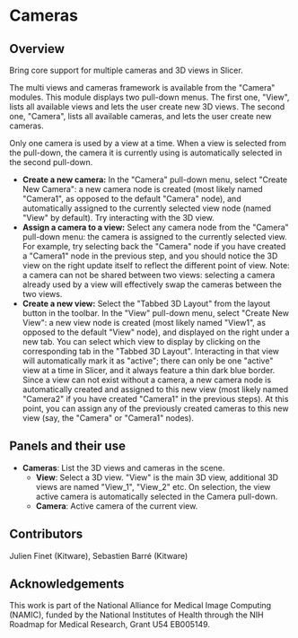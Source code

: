 # Cameras

## Overview

Bring core support for multiple cameras and 3D views in Slicer.

The multi views and cameras framework is available from the "Camera" modules. This module displays two pull-down menus. The first one, "View", lists all available views and lets the user create new 3D views. The second one, "Camera", lists all available cameras, and lets the user create new cameras.

Only one camera is used by a view at a time. When a view is selected from the pull-down, the camera it is currently using is automatically selected in the second pull-down.

- **Create a new camera:** In the "Camera" pull-down menu, select "Create New Camera": a new camera node is created (most likely named "Camera1", as opposed to the default "Camera" node), and automatically assigned to the currently selected view node (named "View" by default). Try interacting with the 3D view.
- **Assign a camera to a view:** Select any camera node from the "Camera" pull-down menu: the camera is assigned to the currently selected view. For example, try selecting back the "Camera" node if you have created a "Camera1" node in the previous step, and you should notice the 3D view on the right update itself to reflect the different point of view. Note: a camera can not be shared between two views: selecting a camera already used by a view will effectively swap the cameras between the two views.
- **Create a new view:** Select the "Tabbed 3D Layout" from the layout button in the toolbar. In the "View" pull-down menu, select "Create New View": a new view node is created (most likely named "View1", as opposed to the default "View" node), and displayed on the right under a new tab. You can select which view to display by clicking on the corresponding tab in the "Tabbed 3D Layout". Interacting in that view will automatically mark it as "active"; there can only be one "active" view at a time in Slicer, and it always feature a thin dark blue border. Since a view can not exist without a camera, a new camera node is automatically created and assigned to this new view (most likely named "Camera2" if you have created "Camera1" in the previous steps). At this point, you can assign any of the previously created cameras to this new view (say, the "Camera" or "Camera1" nodes).

## Panels and their use

- **Cameras**: List the 3D views and cameras in the scene.
  - **View**: Select a 3D view. "View" is the main 3D view, additional 3D views are named "View_1", "View_2" etc. On selection, the view active camera is automatically selected in the Camera pull-down.
  - **Camera**: Active camera of the current view.

## Contributors

Julien Finet (Kitware), Sebastien Barr&eacute; (Kitware)

## Acknowledgements

This work is part of the National Alliance for Medical Image Computing (NAMIC), funded by the National Institutes of Health through the NIH Roadmap for Medical Research, Grant U54 EB005149.
